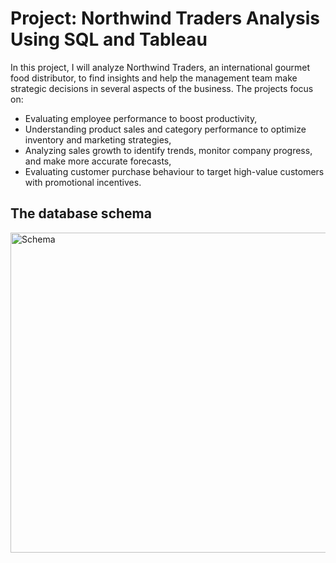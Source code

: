 # Project: Northwind Traders Analysis Using SQL and Tableau

In this project, I will analyze Northwind Traders, an international gourmet food distributor, to find insights and help the management team make strategic decisions in several aspects of the business. The projects focus on:

  * Evaluating employee performance to boost productivity,
  * Understanding product sales and category performance to optimize inventory and marketing strategies,
  * Analyzing sales growth to identify trends, monitor company progress, and make more accurate forecasts,
  * Evaluating customer purchase behaviour to target high-value customers with promotional incentives.

## The database schema
<img width="512" alt="Schema" src="https://github.com/bachbaongan/Portfolio_Data/assets/144385168/6025f375-8682-4eb4-a3be-133f0064eee6">
